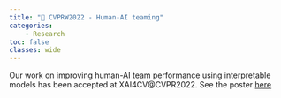 ```yaml
---
title: "🎉 CVPRW2022 - Human-AI teaming"
categories: 
    - Research
toc: false
classes: wide
---
```


Our work on improving human-AI team performance using interpretable models has been accepted at XAI4CV@CVPR2022.
See the poster [here](https://www.dropbox.com/s/1neko0pjbexlsjf/p49.pdf?dl=0)